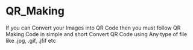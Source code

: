 # QR_Making
If you can Convert your Images into QR Code then you must follow QR Making Code in simple and short
Convert QR Code using Any type of file like .jpg, .gif, .jfif etc
